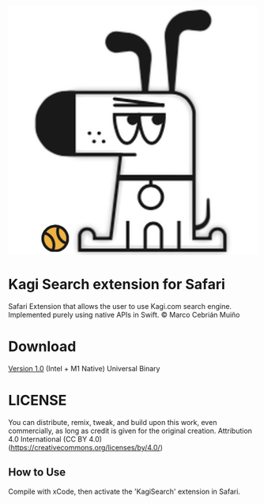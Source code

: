 ![Logo](origi.png)
# Kagi Search extension for Safari
Safari Extension that allows the user to use Kagi.com search engine. 
Implemented purely using native APIs in Swift.
© Marco Cebrián Muiño

# Download
[Version 1.0](https://github.com/marcocebrian/kagisearchsafari/releases/download/v11/KagiSearch.zip)
(Intel + M1 Native) Universal Binary

# LICENSE
You can distribute, remix, tweak, and build upon this work,
even commercially, as long as credit is given for the original creation.
Attribution 4.0 International (CC BY 4.0)
(https://creativecommons.org/licenses/by/4.0/)

## How to Use
Compile with xCode, then activate the 'KagiSearch' extension in Safari.
